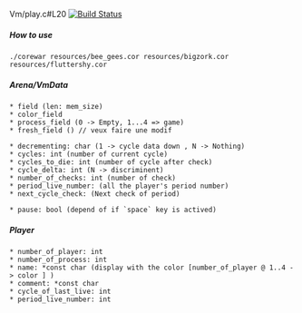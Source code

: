 Vm/play.c#L20
[![Build Status](https://travis-ci.com/Lexouu77/Corewar-42.svg?token=q2S96ySaNvqWCnFGoWGd&branch=master)](https://travis-ci.com/Lexouu77/Corewar-42)

##### How to use
```shell
./corewar resources/bee_gees.cor resources/bigzork.cor resources/fluttershy.cor
```

##### Arena/VmData
```
* field (len: mem_size)
* color_field
* process_field (0 -> Empty, 1...4 => game)
* fresh_field () // veux faire une modif

* decrementing: char (1 -> cycle data down , N -> Nothing)
* cycles: int (number of current cycle)
* cycles_to_die: int (number of cycle after check)
* cycle_delta: int (N -> discriminent)
* number_of_checks: int (number of check)
* period_live_number: (all the player's period number)
* next_cycle_check: (Next check of period)

* pause: bool (depend of if `space` key is actived)
```

##### Player
```
* number_of_player: int
* number_of_process: int
* name: *const char (display with the color [number_of_player @ 1..4 -> color ] )
* comment: *const char
* cycle_of_last_live: int
* period_live_number: int
```
